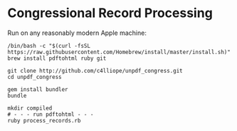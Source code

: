 # Congressional Record Processing

Run on any reasonably modern Apple machine:

```
/bin/bash -c "$(curl -fsSL https://raw.githubusercontent.com/Homebrew/install/master/install.sh)"
brew install pdftohtml ruby git

git clone http://github.com/c4lliope/unpdf_congress.git
cd unpdf_congress

gem install bundler
bundle
```

```
mkdir compiled
# - - - run pdftohtml - - -
ruby process_records.rb
```
